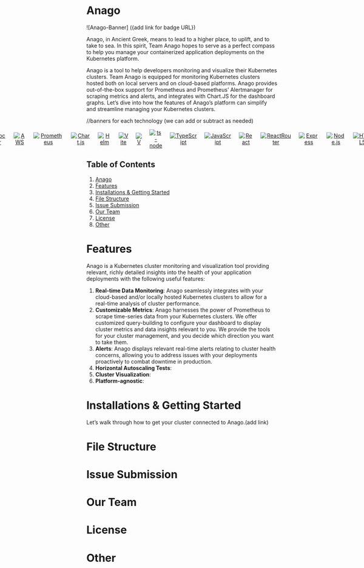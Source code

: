 # Anago

![Anago-Banner] ({add link for badge URL})

Anago, in Ancient Greek, means to lead to a higher place, to uplift, and to take to sea. In this spirit, Team Anago hopes to serve as a perfect compass to help you manage your containerized application deployments on the Kubernetes platform.

Anago is a tool to help developers monitoring and visualize their Kubernetes clusters. Team Anago is equipped for monitoring Kubernetes clusters hosted both on local servers and on cloud-based platforms. Anago provides out-of-the-box support for Prometheus and Prometheus’ Alertmanager for scraping metrics and alerts, and integrates with Chart.JS for the dashboard graphs. Let’s dive into how the features of Anago’s platform can simplify and streamline managing your Kubernetes clusters.

//banners for each technology (we can add or subtract as needed)

<div align="center" style="display: flex; justify-content: center; align-items: center; gap: 20px;">
<a href="https://kubernetes.io/"><img src="https://img.shields.io/badge/kubernetes-326ce5.svg?&style=for-the-badge&logo=kubernetes&logoColor=white" alt="Kubernetes" style="max-width: 100%"></a>
<a href="https://www.docker.com/"><img src="https://img.shields.io/badge/Docker-2CA5E0?style=for-the-badge&logo=docker&logoColor=white" alt="Docker" style="max-width: 100%"></a>
<a href="https://aws.amazon.com/"><img src="https://img.shields.io/badge/Amazon_AWS-FF9900?style=for-the-badge&logo=amazonaws&logoColor=white" alt="AWS" style="max-width: 100%"></a>
<a href="https://prometheus.io/"><img src="https://img.shields.io/badge/Prometheus-000000?style=for-the-badge&logo=prometheus&labelColor=000000" alt="Prometheus" style="max-width: 100%"></a>
<a href="https://www.chartjs.org/"><img src="https://img.shields.io/badge/Chart%20js-FF6384?style=for-the-badge&logo=chartdotjs&logoColor=white" alt="Chart.js" style="max-width: 100%"></a>
<a href="https://helm.sh/"><img src="https://img.shields.io/badge/Helm-0F1689?style=for-the-badge&logo=Helm&labelColor=0F1689" alt="Helm" style="max-width: 100%"></a>
<a href="https://vitejs.dev/"><img src="https://img.shields.io/badge/Vite-B73BFE?style=for-the-badge&logo=vite&logoColor=FFD62E" alt="Vite" style="max-width: 100%"></a>
<a href=""><img src="" alt="V" style="max-width: 100%"></a>
<a href="https://www.npmjs.com/package/ts-node"><img src="https://img.shields.io/badge/ts--node-3178C6?style=for-the-badge&logo=ts-node&logoColor=white" alt="ts-node" style="max-width: 100%"></a>
<a href="https://www.typescriptlang.org/"><img src="https://img.shields.io/badge/TypeScript-007ACC?style=for-the-badge&logo=typescript&logoColor=white" alt="TypeScript" style="max-width: 100%"></a>
<a href="https://developer.mozilla.org/en-US/docs/Web/JavaScript"><img src="https://img.shields.io/badge/JavaScript-323330?style=for-the-badge&logo=javascript&logoColor=F7DF1E" alt="JavaScript" style="max-width: 100%"></a>
<a href="https://react.dev/"><img src="https://img.shields.io/badge/React-20232A?style=for-the-badge&logo=react&logoColor=61DAFB" alt="React" style="max-width: 100%"></a>
<a href="https://reactrouter.com/en/main"><img src="https://img.shields.io/badge/React_Router-CA4245?style=for-the-badge&logo=react-router&logoColor=white" alt="ReactRouter" style="max-width: 100%"></a>
<a href="https://expressjs.com/"><img src="https://img.shields.io/badge/Express%20js-000000?style=for-the-badge&logo=express&logoColor=white" alt="Express" style="max-width: 100%"></a>
<a href="https://nodejs.org/en"><img src="https://img.shields.io/badge/Node%20js-339933?style=for-the-badge&logo=nodedotjs&logoColor=white" alt="Node.js" style="max-width: 100%"></a>
<a href="https://developer.mozilla.org/en-US/docs/Glossary/HTML5"><img src="https://img.shields.io/badge/HTML5-E34F26?style=for-the-badge&logo=html5&logoColor=white" alt="HTML5" style="max-width: 100%"></a>
<a href="https://www.npmjs.com/"><img src="https://img.shields.io/badge/npm-CB3837?style=for-the-badge&logo=npm&logoColor=white" alt="NPM" style="max-width: 100%"></a>
<a href="https://eslint.org/"> <img src="https://img.shields.io/badge/ESLint-4B3263?style=for-the-badge&logo=eslint&logoColor=white" alt="Eslint" style="max-width:100%"></a>
</div>

## Table of Contents

1. [Anago](#Anago)
2. [Features](#features)
3. [Installations & Getting Started](#installations-&-getting-started)
4. [File Structure](#file-structure)
5. [Issue Submission](#issue-submission)
6. [Our Team](#our-team)
7. [License](#license)
8. [Other](#other)

# Features

Anago is a Kubernetes cluster monitoring and visualization tool providing relevant, richly detailed insights into the health of your application deployments with the following useful features:

1. **Real-time Data Monitoring**: Anago seamlessly integrates with your cloud-based and/or locally hosted Kubernetes clusters to allow for a real-time analysis of cluster performance.
2. **Customizable Metrics**: Anago harnesses the power of Prometheus to scrape time-series data from your Kubernetes clusters. We offer customized query-building to configure your dashboard to display cluster metrics and data insights relevant to you. We provide the tools for your cluster management, and you decide which direction you want to take them.
3. **Alerts**: Anago displays relevant real-time alerts relating to cluster health concerns, allowing you to address issues with your deployments proactively to combat downtime in production.
4. **Horizontal Autoscaling Tests**:
5. **Cluster Visualization**:
6. **Platform-agnostic**:

# Installations & Getting Started
Let’s walk through how to get your cluster connected to Anago.(add link)

# File Structure

# Issue Submission

# Our Team

# License

# Other
